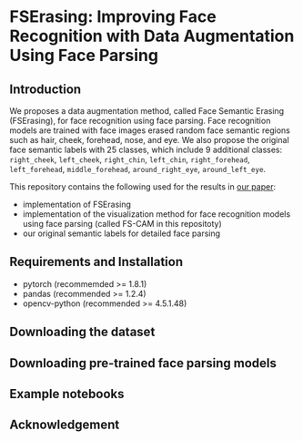 # FSErasing: Improving Face Recognition with Data Augmentation Using Face Parsing

## Introduction
We proposes a data augmentation method, called Face Semantic Erasing (FSErasing), for face recognition using face parsing.
Face recognition models are trained with face images erased random face semantic regions such as hair, cheek, forehead, nose, and eye.
We also propose the original face semantic labels with 25 classes, which include 9 additional classes: ``right_cheek``, ``left_cheek``, ``right_chin``, ``left_chin``, ``right_forehead``, ``left_forehead``, ``middle_forehead``, ``around_right_eye``, ``around_left_eye``.

This repository contains the following used for the results in [our paper]():
- implementation of FSErasing
- implementation of the visualization method for face recognition models using face parsing (called FS-CAM in this repositoty)
- our original semantic labels for detailed face parsing

## Requirements and Installation
- pytorch (recommemded >= 1.8.1)
- pandas (recommended >= 1.2.4)
- opencv-python (recommended >= 4.5.1.48) 

## Downloading the dataset

## Downloading pre-trained face parsing models

## Example notebooks

## Acknowledgement
